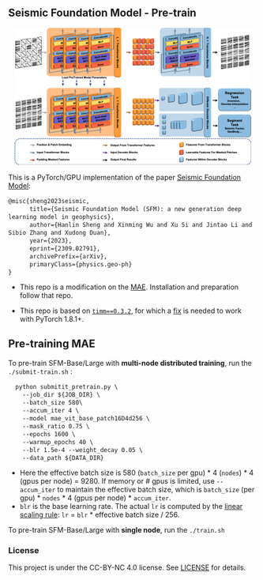## Seismic Foundation Model - Pre-train

<p align="center">
  <img src="../assert/Network.png" width="480">
</p>

This is a PyTorch/GPU implementation of the paper [Seismic Foundation Model](https://arxiv.org/abs/2309.02791):
```
@misc{sheng2023seismic,
      title={Seismic Foundation Model (SFM): a new generation deep learning model in geophysics}, 
      author={Hanlin Sheng and Xinming Wu and Xu Si and Jintao Li and Sibio Zhang and Xudong Duan},
      year={2023},
      eprint={2309.02791},
      archivePrefix={arXiv},
      primaryClass={physics.geo-ph}
}
```
* This repo is a modification on the [MAE](https://github.com/facebookresearch/mae). Installation and preparation follow that repo.

* This repo is based on [`timm==0.3.2`](https://github.com/rwightman/pytorch-image-models), for which a [fix](https://github.com/rwightman/pytorch-image-models/issues/420#issuecomment-776459842) is needed to work with PyTorch 1.8.1+.

## Pre-training MAE

To pre-train SFM-Base/Large with **multi-node distributed training**, run the ```./submit-train.sh``` :
```
  python submitit_pretrain.py \
    --job_dir ${JOB_DIR} \
    --batch_size 580\
    --accum_iter 4 \
    --model mae_vit_base_patch16D4d256 \
    --mask_ratio 0.75 \
    --epochs 1600 \
    --warmup_epochs 40 \
    --blr 1.5e-4 --weight_decay 0.05 \
    --data_path ${DATA_DIR}
```
- Here the effective batch size is 580 (`batch_size` per gpu) * 4 (`nodes`) * 4 (gpus per node) = 9280. If memory or # gpus is limited, use `--accum_iter` to maintain the effective batch size, which is `batch_size` (per gpu) * `nodes` * 4 (gpus per node) * `accum_iter`.
- `blr` is the base learning rate. The actual `lr` is computed by the [linear scaling rule](https://arxiv.org/abs/1706.02677): `lr` = `blr` * effective batch size / 256.

To pre-train SFM-Base/Large with **single node**, run the ```./train.sh```
### License

This project is under the CC-BY-NC 4.0 license. See [LICENSE](LICENSE) for details.
